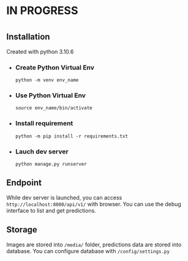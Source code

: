 

#
#
#
#       IN PROGRESS
#
#
#





















Installation
-----

Created with python 3.10.6

- ### Create Python Virtual Env
    ```
    python -m venv env_name
    ```

- ### Use Python Virtual Env
    ```
    source env_name/bin/activate
    ```

- ### Install requirement
    ```
    python -m pip install -r requirements.txt
    ```

- ### Lauch dev server
    ```
    python manage.py runserver
    ```


Endpoint
--------

While dev server is launched, you can access `http://localhost:8000/api/v1/` with browser. You can use the debug interface to list and get predictions.


Storage
------

Images are stored into `/media/` folder, predictions data are stored into database. 
You can configure database with `/config/settings.py`